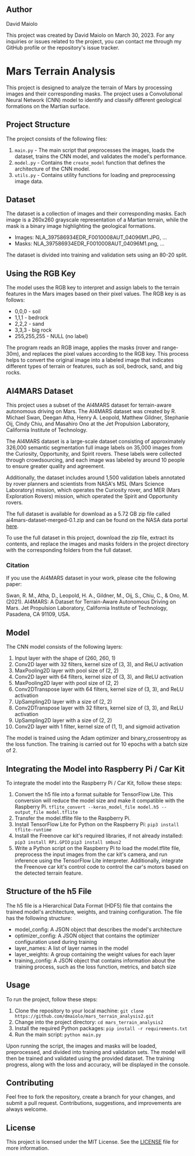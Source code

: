 ## Author

David Maiolo

This project was created by David Maiolo on March 30, 2023. For any inquiries or issues related to the project, 
you can contact me through my GitHub profile or the repository's issue tracker.

# Mars Terrain Analysis

This project is designed to analyze the terrain of Mars by processing images and their corresponding masks. The project uses a Convolutional Neural Network (CNN) model to identify and classify different geological formations on the Martian surface.

## Project Structure

The project consists of the following files:

1. `main.py` - The main script that preprocesses the images, loads the dataset, trains the CNN model, and validates the model's performance.
2. `model.py` - Contains the `create_model` function that defines the architecture of the CNN model.
3. `utils.py` - Contains utility functions for loading and preprocessing image data.

## Dataset

The dataset is a collection of images and their corresponding masks. Each image is a 260x260 grayscale representation 
of a Martian terrain, while the mask is a binary image highlighting the geological formations.

- Images: NLA_397586934EDR_F0010008AUT_04096M1.JPG, ...
- Masks: NLA_397586934EDR_F0010008AUT_04096M1.png, ...

The dataset is divided into training and validation sets using an 80-20 split.

## Using the RGB Key

The model uses the RGB key to interpret and assign labels to the terrain features in the Mars images based on their 
pixel values. The RGB key is as follows:

- 0,0,0 - soil
- 1,1,1 - bedrock
- 2,2,2 - sand
- 3,3,3 - big rock
- 255,255,255 - NULL (no label)

The program reads an RGB image, applies the masks (rover and range-30m), and replaces the pixel values according to the 
RGB key. This process helps to convert the original image into a labeled image that indicates different types of terrain 
or features, such as soil, bedrock, sand, and big rocks.

## AI4MARS Dataset

This project uses a subset of the AI4MARS dataset for terrain-aware autonomous driving on Mars. The AI4MARS dataset was 
created by R. Michael Swan, Deegan Atha, Henry A. Leopold, Matthew Gildner, Stephanie Oij, Cindy Chiu, and Masahiro Ono 
at the Jet Propulsion Laboratory, California Institute of Technology.

The AI4MARS dataset is a large-scale dataset consisting of approximately 326,000 semantic segmentation full image labels 
on 35,000 images from the Curiosity, Opportunity, and Spirit rovers. These labels were collected through crowdsourcing, 
and each image was labeled by around 10 people to ensure greater quality and agreement.

Additionally, the dataset includes around 1,500 validation labels annotated by rover planners and scientists from NASA's 
MSL (Mars Science Laboratory) mission, which operates the Curiosity rover, and MER (Mars Exploration Rovers) mission, 
which operated the Spirit and Opportunity rovers.

The full dataset is available for download as a 5.72 GB zip file called ai4mars-dataset-merged-0.1.zip and can be found on 
the NASA data portal [here](https://data.nasa.gov/Space-Science/AI4MARS-A-Dataset-for-Terrain-Aware-Autonomous-Dri/cykx-2qix/data).

To use the full dataset in this project, download the zip file, extract its contents, and replace the images and masks folders in 
the project directory with the corresponding folders from the full dataset.

### Citation

If you use the AI4MARS dataset in your work, please cite the following paper:

Swan, R. M., Atha, D., Leopold, H. A., Gildner, M., Oij, S., Chiu, C., & Ono, M. (2021). AI4MARS: 
A Dataset for Terrain-Aware Autonomous Driving on Mars. Jet Propulsion Laboratory, California Institute of Technology, 
Pasadena, CA 91109, USA.

## Model

The CNN model consists of the following layers:

1. Input layer with the shape of (260, 260, 1)
2. Conv2D layer with 32 filters, kernel size of (3, 3), and ReLU activation
3. MaxPooling2D layer with pool size of (2, 2)
4. Conv2D layer with 64 filters, kernel size of (3, 3), and ReLU activation
5. MaxPooling2D layer with pool size of (2, 2)
6. Conv2DTranspose layer with 64 filters, kernel size of (3, 3), and ReLU activation
7. UpSampling2D layer with a size of (2, 2)
8. Conv2DTranspose layer with 32 filters, kernel size of (3, 3), and ReLU activation
9. UpSampling2D layer with a size of (2, 2)
10. Conv2D layer with 1 filter, kernel size of (1, 1), and sigmoid activation

The model is trained using the Adam optimizer and binary_crossentropy as the loss function. The training is carried out 
for 10 epochs with a batch size of 2.

## Integrating the Model into Raspberry Pi / Car Kit

To integrate the model into the Raspberry Pi / Car Kit, follow these steps:

1. Convert the h5 file into a format suitable for TensorFlow Lite. This conversion will reduce the model size and make it compatible with the Raspberry Pi.
```tflite_convert --keras_model_file model.h5 --output_file model.tflite```
2. Transfer the model.tflite file to the Raspberry Pi.
3. Install TensorFlow Lite for Python on the Raspberry Pi:
```pip3 install tflite-runtime```
4. Install the Freenove car kit's required libraries, if not already installed:
```pip3 install RPi.GPIO```
```pip3 install smbus2```
5. Write a Python script on the Raspberry Pi to load the model.tflite file, preprocess the input images from the car kit's camera, and run inference using the TensorFlow Lite interpreter. Additionally, integrate the Freenove car kit's control code to control the car's motors based on the detected terrain feature.

## Structure of the h5 File
The h5 file is a Hierarchical Data Format (HDF5) file that contains the trained model's architecture, weights, and training 
configuration. The file has the following structure:

- model_config: A JSON object that describes the model's architecture
- optimizer_config: A JSON object that contains the optimizer configuration used during training
- layer_names: A list of layer names in the model
- layer_weights: A group containing the weight values for each layer
- training_config: A JSON object that contains information about the training process, such as the loss function, metrics, and batch size

## Usage

To run the project, follow these steps:

1. Clone the repository to your local machine:
```git clone https://github.com/dmaiolo/mars_terrain_analysis2.git```
2. Change into the project directory:
```cd mars_terrain_analysis2```
3. Install the required Python packages:
```pip install -r requirements.txt```
4. Run the main script:
```python main.py```

Upon running the script, the images and masks will be loaded, preprocessed, and divided into training and validation sets. 
The model will then be trained and validated using the provided dataset. The training progress, along with the loss and 
accuracy, will be displayed in the console.

## Contributing

Feel free to fork the repository, create a branch for your changes, and submit a pull request. Contributions, suggestions, 
and improvements are always welcome.

## License

This project is licensed under the MIT License. See the [LICENSE](LICENSE) file for more information.
